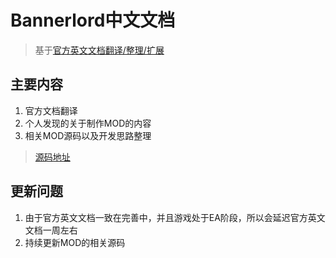 # Bannerlord中文文档

> 基于[官方英文文档翻译/整理/扩展](https://docs.bannerlordmodding.com)

## 主要内容
1. 官方文档翻译
2. 个人发现的关于制作MOD的内容
3. 相关MOD源码以及开发思路整理
> [源码地址](https://gitee.com/wang_ya_nan/BannerlordMods)

## 更新问题
1. 由于官方英文文档一致在完善中，并且游戏处于EA阶段，所以会延迟官方英文文档一周左右
2. 持续更新MOD的相关源码
